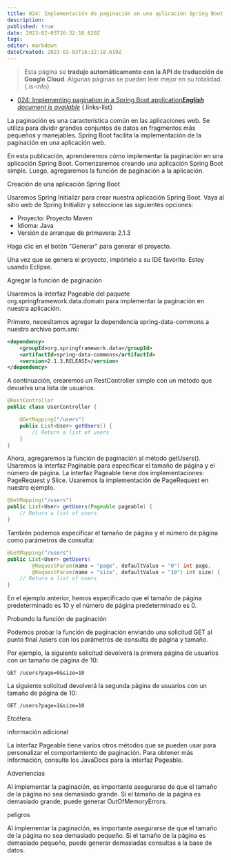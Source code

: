 ```yaml
---
title: 024: Implementación de paginación en una aplicación Spring Boot
description: 
published: true
date: 2023-02-03T16:32:18.620Z
tags: 
editor: markdown
dateCreated: 2023-02-03T16:32:18.619Z
---
```


> Esta página se **tradujo automáticamente con la API de traducción de Google Cloud**.
Algunas páginas se pueden leer mejor en su totalidad.{.is-info}



- [024: Implementing pagination in a Spring Boot application***English** document is available*](/en/Knowledge-base/Spring-Boot/Learning/024-implementing-pagination-in-a-spring-boot-application)
{.links-list}


La paginación es una característica común en las aplicaciones web. Se utiliza para dividir grandes conjuntos de datos en fragmentos más pequeños y manejables. Spring Boot facilita la implementación de la paginación en una aplicación web.

En esta publicación, aprenderemos cómo implementar la paginación en una aplicación Spring Boot. Comenzaremos creando una aplicación Spring Boot simple. Luego, agregaremos la función de paginación a la aplicación.

Creación de una aplicación Spring Boot

Usaremos Spring Initializr para crear nuestra aplicación Spring Boot. Vaya al sitio web de Spring Initializr y seleccione las siguientes opciones:

* Proyecto: Proyecto Maven
* Idioma: Java
* Versión de arranque de primavera: 2.1.3

Haga clic en el botón "Generar" para generar el proyecto.

Una vez que se genera el proyecto, impórtelo a su IDE favorito. Estoy usando Eclipse.

Agregar la función de paginación

Usaremos la interfaz Pageable del paquete org.springframework.data.domain para implementar la paginación en nuestra aplicación.

Primero, necesitamos agregar la dependencia spring-data-commons a nuestro archivo pom.xml:

```xml
<dependency>
    <groupId>org.springframework.data</groupId>
    <artifactId>spring-data-commons</artifactId>
    <version>2.1.3.RELEASE</version>
</dependency>
```

A continuación, crearemos un RestController simple con un método que devuelva una lista de usuarios:

```java
@RestController
public class UserController {

    @GetMapping("/users")
    public List<User> getUsers() {
        // Return a list of users
    }
}
```

Ahora, agregaremos la función de paginación al método getUsers(). Usaremos la interfaz Paginable para especificar el tamaño de página y el número de página. La interfaz Pageable tiene dos implementaciones: PageRequest y Slice. Usaremos la implementación de PageRequest en nuestro ejemplo.

```java
@GetMapping("/users")
public List<User> getUsers(Pageable pageable) {
    // Return a list of users
}
```

También podemos especificar el tamaño de página y el número de página como parámetros de consulta:

```java
@GetMapping("/users")
public List<User> getUsers(
        @RequestParam(name = "page", defaultValue = "0") int page,
        @RequestParam(name = "size", defaultValue = "10") int size) {
    // Return a list of users
}
```

En el ejemplo anterior, hemos especificado que el tamaño de página predeterminado es 10 y el número de página predeterminado es 0.

Probando la función de paginación

Podemos probar la función de paginación enviando una solicitud GET al punto final /users con los parámetros de consulta de página y tamaño.

Por ejemplo, la siguiente solicitud devolverá la primera página de usuarios con un tamaño de página de 10:

```
GET /users?page=0&size=10
```

La siguiente solicitud devolverá la segunda página de usuarios con un tamaño de página de 10:

```
GET /users?page=1&size=10
```

Etcétera.

información adicional

La interfaz Pageable tiene varios otros métodos que se pueden usar para personalizar el comportamiento de paginación. Para obtener más información, consulte los JavaDocs para la interfaz Pageable.

Advertencias

Al implementar la paginación, es importante asegurarse de que el tamaño de la página no sea demasiado grande. Si el tamaño de la página es demasiado grande, puede generar OutOfMemoryErrors.

peligros

Al implementar la paginación, es importante asegurarse de que el tamaño de la página no sea demasiado pequeño. Si el tamaño de la página es demasiado pequeño, puede generar demasiadas consultas a la base de datos.